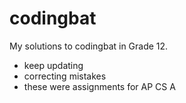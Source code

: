# codingbat
My solutions to codingbat in Grade 12.

* keep updating
* correcting mistakes
* these were assignments for AP CS A
